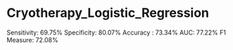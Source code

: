 # Cryotherapy_Logistic_Regression

Sensitivity: 69.75%
Specificity: 80.07%
Accuracy : 73.34%
AUC: 77.22%
F1 Measure: 72.08%
